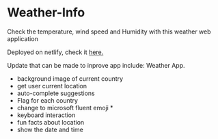 # Weather-Info
Check the temperature, wind speed and Humidity with this weather web application 

Deployed on netlify, check it [here.](https://fanciful-longma-892cab.netlify.app/)

Update that can be made to inprove app include:
Weather App.
- background image of current country
- get user current location
- auto-complete suggestions
- Flag for each country
- change to microsoft fluent emoji *
- keyboard interaction
- fun facts about location
- show the date and time
